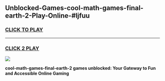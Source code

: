 
## Unblocked-Games-cool-math-games-final-earth-2-Play-Online-#ljfuu
<h3>
<a href="https://premium.freeplayer.one?title=cool-math-games-final-earth-2&ref=27F">CLICK TO PLAY</a></h3>
<hr>

<h3>
<a href="https://premium.freeplayer.one?title=cool-math-games-final-earth-2&ref=27F">CLICK 2 PLAY</a>
  
</h3>

<a href="https://premium.freeplayer.one?title=cool-math-games-final-earth-2&ref=27F"><img src="https://clearcache.store/games.png"></a>


**cool-math-games-final-earth-2 games unblocked: Your Gateway to Fun and Accessible Online Gaming**
